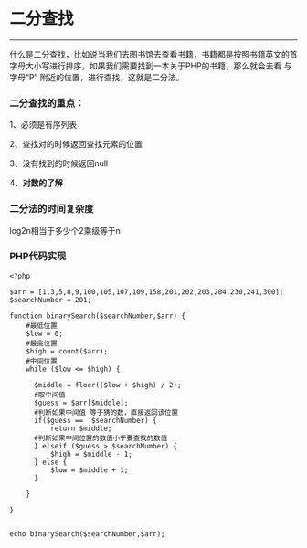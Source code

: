 # 二分查找

---

什么是二分查找，比如说当我们去图书馆去查看书籍，书籍都是按照书籍英文的首字母大小写进行排序，如果我们需要找到一本关于PHP的书籍，那么就会去看 与字母“P” 附近的位置，进行查找，这就是二分法。

### 二分查找的重点：

1、必须是有序列表

2、查找对的时候返回查找元素的位置

3、没有找到的时候返回null

4、**对数的了解**

### 二分法的时间复杂度

log2n相当于多少个2乘级等于n

### PHP代码实现

```
<?php

$arr = [1,3,5,8,9,100,105,107,109,158,201,202,203,204,230,241,300];
$searchNumber = 201;

function binarySearch($searchNumber,$arr) {
    #最低位置
    $low = 0;
    #最高位置
    $high = count($arr);
    #中间位置
    while ($low <= $high) {

      $middle = floor(($low + $high) / 2);
      #取中间值
      $guess = $arr[$middle];
      #判断如果中间值 等于猜的数，直接返回该位置
      if($guess ==  $searchNumber) {
          return $middle;
      #判断如果中间位置的数值小于要查找的数值
      } elseif ($guess > $searchNumber) {
          $high = $middle - 1;
      } else {
          $low = $middle + 1;
      }

    }

}


echo binarySearch($searchNumber,$arr);
```



